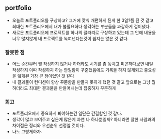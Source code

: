 ## portfolio

- 오늘로 포트폴리오를 구상하고? 그거에 맞춰 개편하게 된게 한 3일?쯤 된 것 같고 최대한 포트폴리오에서 내가 불필요하다 생각하는 부분들을 과감하게 걷어냈다.
- 새로운 포트폴리오에 프로젝트를 하나의 갤러리로 구상하고 있는데 그 안에 내용을 너무 많지않게 내 프로젝트를 녹여낸다는것이 쉽지는 않은 것 같다.

### 잘못한 점 

- 어느 순간부터 뭘 작성하지 않거나 하더라도 시기를 좀 놓치고 피곤하다보면 내일 작성하지 이따 작성하지 하는 안일함이 꾸준했음에도 기록을 하지 않게되고 중요성을 잃게된 가장 큰 점이었던 것 같다
- 내 결과물이 컨디션이 항상 꾸쭌함을 만들지 못하게 했던 것 같고 앞으로는 그냥 뭘 하더라도 최대한 결과물을 만들어내는데 집중하자 꾸준하게

### 회고 

-  포트폴리오에서 중요하게 봐야하는건 일단은 간결함인 것 같다.
-  생각이 많고 보여주고 싶은게 많은게 과연 나 하나뿐일까? 아니라면 잘한 사람과의 차이점은 정리와 우선순위 선정일 것이다.
-  나도 그렇게하자.
